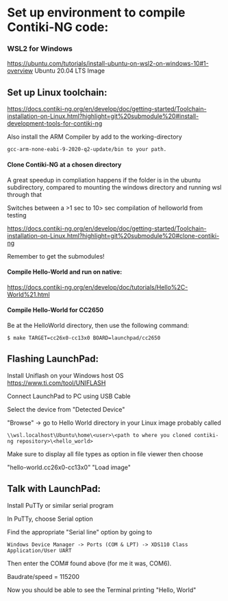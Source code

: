 # Set up environment to compile Contiki-NG code:

### WSL2 for Windows 
https://ubuntu.com/tutorials/install-ubuntu-on-wsl2-on-windows-10#1-overview
Ubuntu 20.04 LTS Image

## Set up Linux toolchain: 
https://docs.contiki-ng.org/en/develop/doc/getting-started/Toolchain-installation-on-Linux.html?highlight=git%20submodule%20#install-development-tools-for-contiki-ng

Also install the ARM Compiler by add to the working-directory
    
    gcc-arm-none-eabi-9-2020-q2-update/bin to your path.

#### Clone Contiki-NG at a chosen directory

A great speedup in compliation happens if the folder is in the ubuntu subdirectory, compared to mounting the windows directory and running wsl through that

Switches between a >1 sec to 10> sec compilation of helloworld from testing

https://docs.contiki-ng.org/en/develop/doc/getting-started/Toolchain-installation-on-Linux.html?highlight=git%20submodule%20#clone-contiki-ng

Remember to get the submodules!

#### Compile Hello-World and run on native:
https://docs.contiki-ng.org/en/develop/doc/tutorials/Hello%2C-World%21.html

#### Compile Hello-World for CC2650
Be at the HelloWorld directory, then use the following command:

	$ make TARGET=cc26x0-cc13x0 BOARD=launchpad/cc2650

## Flashing LaunchPad:
Install Uniflash on your Windows host OS 
https://www.ti.com/tool/UNIFLASH

Connect LaunchPad to PC using USB Cable

Select the device from "Detected Device"

"Browse" -> go to Hello World directory in your Linux image probably called 
    
    \\wsl.localhost\Ubuntu\home\<user>\<path to where you cloned contiki-ng repository>\<hello_world> 

Make sure to display all file types as option in file viewer then choose 

"hello-world.cc26x0-cc13x0" "Load image"

## Talk with LaunchPad:

Install PuTTy or similar serial program

In PuTTy, choose Serial option

Find the appropriate "Serial line" option by going to 

    Windows Device Manager -> Ports (COM & LPT) -> XDS110 Class Application/User UART

Then enter the COM# found above (for me it was, COM6).

Baudrate/speed = 115200

Now you should be able to see the Terminal printing "Hello, World"



	
